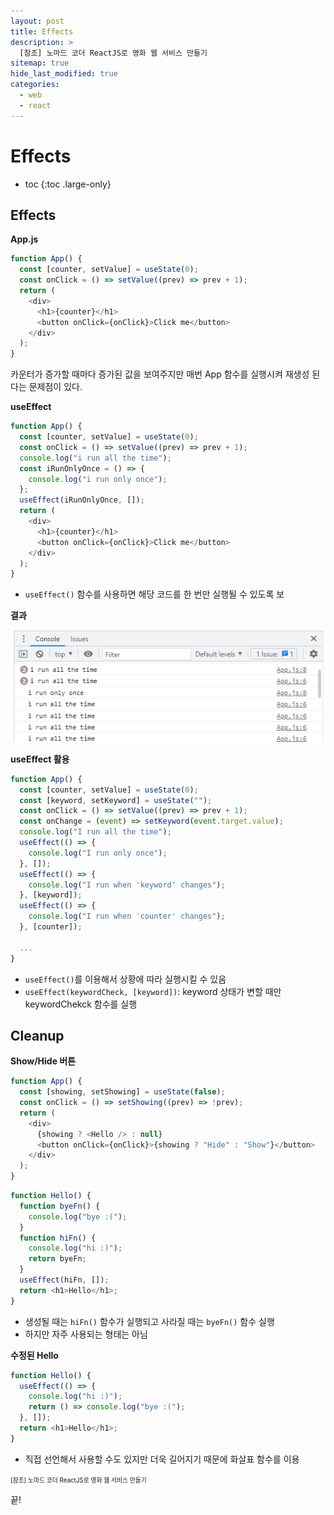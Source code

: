 ```yaml
---
layout: post
title: Effects
description: >
  [참조] 노마드 코더 ReactJS로 영화 웹 서비스 만들기
sitemap: true
hide_last_modified: true
categories:
  - web
  - react
---
```


# Effects

* toc
{:toc .large-only}

## Effects

**App.js**

```js
function App() {
  const [counter, setValue] = useState(0);
  const onClick = () => setValue((prev) => prev + 1);
  return (
    <div>
      <h1>{counter}</h1>
      <button onClick={onClick}>Click me</button>
    </div>
  );
}
```

카운터가 증가할 때마다 증가된 값을 보여주지만 매번 App 함수를 실행시켜 재생성 된다는 문제점이 있다.

**useEffect**

```js
function App() {
  const [counter, setValue] = useState(0);
  const onClick = () => setValue((prev) => prev + 1);
  console.log("i run all the time");
  const iRunOnlyOnce = () => {
    console.log("i run only once");
  };
  useEffect(iRunOnlyOnce, []);
  return (
    <div>
      <h1>{counter}</h1>
      <button onClick={onClick}>Click me</button>
    </div>
  );
}
```

- `useEffect()` 함수를 사용하면 해당 코드를 한 번만 실행될 수 있도록 보

**결과**

![그림1](/assets/img/react/effect_log.png)

**useEffect 활용**

```js
function App() {
  const [counter, setValue] = useState(0);
  const [keyword, setKeyword] = useState("");
  const onClick = () => setValue((prev) => prev + 1);
  const onChange = (event) => setKeyword(event.target.value);
  console.log("I run all the time");
  useEffect(() => {
    console.log("I run only once");
  }, []);
  useEffect(() => {
    console.log("I run when 'keyword' changes");
  }, [keyword]);
  useEffect(() => {
    console.log("I run when 'counter' changes");
  }, [counter]);
  
  ...
}
```

- `useEffect()`를 이용해서 상황에 따라 실행시킬 수 있음
- `useEffect(keywordCheck, [keyword])`: keyword 상태가 변할 때만 keywordChekck 함수를 실행

## Cleanup

**Show/Hide 버튼**

```js
function App() {
  const [showing, setShowing] = useState(false);
  const onClick = () => setShowing((prev) => !prev);
  return (
    <div>
      {showing ? <Hello /> : null}
      <button onClick={onClick}>{showing ? "Hide" : "Show"}</button>
    </div>
  );
}
```

```js
function Hello() {
  function byeFn() {
    console.log("bye :(");
  }
  function hiFn() {
    console.log("hi :)");
    return byeFn;
  }
  useEffect(hiFn, []);
  return <h1>Hello</h1>;
}
```

- 생성될 때는 `hiFn()` 함수가 실행되고 사라질 때는 `byeFn()` 함수 실행
- 하지만 자주 사용되는 형태는 아님

**수정된 Hello**

```js
function Hello() {
  useEffect(() => {
    console.log("hi :)");
    return () => console.log("bye :(");
  }, []);
  return <h1>Hello</h1>;
}
```

- 직접 선언해서 사용할 수도 있지만 더욱 길어지기 때문에 화살표 함수를 이용



<span style="font-size:70%">[참조] 노마드 코더 ReactJS로 영화 웹 서비스 만들기</span>

끝!